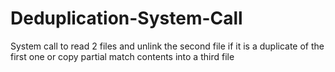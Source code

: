# Deduplication-System-Call
System call to read 2 files and unlink the second file if it is a duplicate of the first one or copy partial match contents into  a third file
